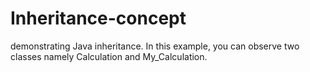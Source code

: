 # Inheritance-concept
demonstrating Java inheritance. In this example, you can observe two classes namely Calculation and My_Calculation.
